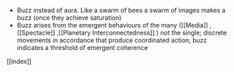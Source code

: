 - Buzz instead of aura. Like a swarm of bees a swarm of images makes a buzz (once they achieve saturation)
- Buzz arises from the emergent behaviours of the many ([[Media]] , [[Spectacle]] ,[[Planetary Interconnectedness]] ) not the single; discrete movements in accordance that produce coordinated action; buzz indicates a threshold of emergent coherence 

[[index]]